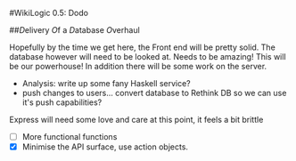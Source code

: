 #WikiLogic 0.5: Dodo

##*D*elivery *O*f a *D*atabase *O*verhaul

Hopefully by the time we get here, the Front end will be pretty solid. The database however will need to be looked at. Needs to be amazing! This will be our powerhouse! In addition there will be some work on the server.

 - Analysis: write up some fany Haskell service?
 - push changes to users... convert database to Rethink DB so we can use it's push capabilities?


Express will need some love and care at this point, it feels a bit brittle

 - [ ] More functional functions
 - [x] Minimise the API surface, use action objects.
